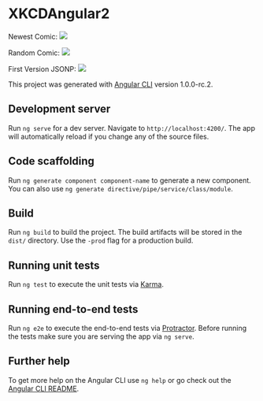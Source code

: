 # XKCDAngular2
Newest Comic:
<img src="http://sejs.se/portfolio/pic/xkcd-Angular2/Angular_XKCD_Latest.png" />

Random Comic:
<img src="http://sejs.se/portfolio/pic/xkcd-Angular2/Angular_XKCD_random.png" />

First Version JSONP:
<img src="http://sejs.se/portfolio/pic/xkcd-Angular2/Angular_XKCD_Version1.png" />

This project was generated with [Angular CLI](https://github.com/angular/angular-cli) version 1.0.0-rc.2.

## Development server

Run `ng serve` for a dev server. Navigate to `http://localhost:4200/`. The app will automatically reload if you change any of the source files.

## Code scaffolding

Run `ng generate component component-name` to generate a new component. You can also use `ng generate directive/pipe/service/class/module`.

## Build

Run `ng build` to build the project. The build artifacts will be stored in the `dist/` directory. Use the `-prod` flag for a production build.

## Running unit tests

Run `ng test` to execute the unit tests via [Karma](https://karma-runner.github.io).

## Running end-to-end tests

Run `ng e2e` to execute the end-to-end tests via [Protractor](http://www.protractortest.org/).
Before running the tests make sure you are serving the app via `ng serve`.

## Further help

To get more help on the Angular CLI use `ng help` or go check out the [Angular CLI README](https://github.com/angular/angular-cli/blob/master/README.md).
